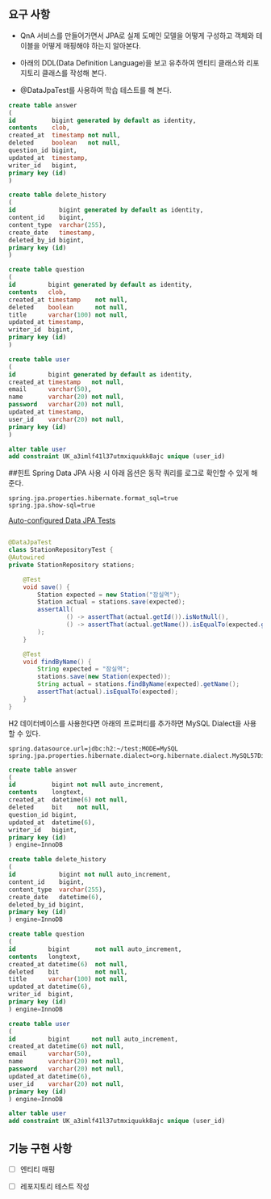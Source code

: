 ## 요구 사항
- QnA 서비스를 만들어가면서 JPA로 실제 도메인 모델을 어떻게 구성하고 객체와 테이블을 어떻게 매핑해야 하는지 알아본다.

- 아래의 DDL(Data Definition Language)을 보고 유추하여 엔티티 클래스와 리포지토리 클래스를 작성해 본다.
- @DataJpaTest를 사용하여 학습 테스트를 해 본다.

```sql
create table answer
(
id          bigint generated by default as identity,
contents    clob,
created_at  timestamp not null,
deleted     boolean   not null,
question_id bigint,
updated_at  timestamp,
writer_id   bigint,
primary key (id)
)
```

```sql
create table delete_history
(
id            bigint generated by default as identity,
content_id    bigint,
content_type  varchar(255),
create_date   timestamp,
deleted_by_id bigint,
primary key (id)
)
```
```sql
create table question
(
id         bigint generated by default as identity,
contents   clob,
created_at timestamp    not null,
deleted    boolean      not null,
title      varchar(100) not null,
updated_at timestamp,
writer_id  bigint,
primary key (id)
)
```

```sql
create table user
(
id         bigint generated by default as identity,
created_at timestamp   not null,
email      varchar(50),
name       varchar(20) not null,
password   varchar(20) not null,
updated_at timestamp,
user_id    varchar(20) not null,
primary key (id)
)

alter table user
add constraint UK_a3imlf41l37utmxiquukk8ajc unique (user_id)
```

##힌트
Spring Data JPA 사용 시 아래 옵션은 동작 쿼리를 로그로 확인할 수 있게 해준다.
```
spring.jpa.properties.hibernate.format_sql=true
spring.jpa.show-sql=true
```
[Auto-configured Data JPA Tests](https://docs.spring.io/spring-boot/docs/current/reference/htmlsingle/#features.testing.spring-boot-applications.autoconfigured-spring-data-jpa)

```java

@DataJpaTest
class StationRepositoryTest {
@Autowired
private StationRepository stations;

    @Test
    void save() {
        Station expected = new Station("잠실역");
        Station actual = stations.save(expected);
        assertAll(
                () -> assertThat(actual.getId()).isNotNull(),
                () -> assertThat(actual.getName()).isEqualTo(expected.getName())
        );
    }

    @Test
    void findByName() {
        String expected = "잠실역";
        stations.save(new Station(expected));
        String actual = stations.findByName(expected).getName();
        assertThat(actual).isEqualTo(expected);
    }
}
```
H2 데이터베이스를 사용한다면 아래의 프로퍼티를 추가하면 MySQL Dialect을 사용할 수 있다.
```
spring.datasource.url=jdbc:h2:~/test;MODE=MySQL
spring.jpa.properties.hibernate.dialect=org.hibernate.dialect.MySQL57Dialect
```
```sql
create table answer
(
id          bigint not null auto_increment,
contents    longtext,
created_at  datetime(6) not null,
deleted     bit    not null,
question_id bigint,
updated_at  datetime(6),
writer_id   bigint,
primary key (id)
) engine=InnoDB

create table delete_history
(
id            bigint not null auto_increment,
content_id    bigint,
content_type  varchar(255),
create_date   datetime(6),
deleted_by_id bigint,
primary key (id)
) engine=InnoDB

create table question
(
id         bigint       not null auto_increment,
contents   longtext,
created_at datetime(6)  not null,
deleted    bit          not null,
title      varchar(100) not null,
updated_at datetime(6),
writer_id  bigint,
primary key (id)
) engine=InnoDB

create table user
(
id         bigint      not null auto_increment,
created_at datetime(6) not null,
email      varchar(50),
name       varchar(20) not null,
password   varchar(20) not null,
updated_at datetime(6),
user_id    varchar(20) not null,
primary key (id)
) engine=InnoDB

alter table user
add constraint UK_a3imlf41l37utmxiquukk8ajc unique (user_id)
```

## 기능 구현 사항
- [ ] 엔티티 매핑
- [ ] 레포지토리 테스트 작성

